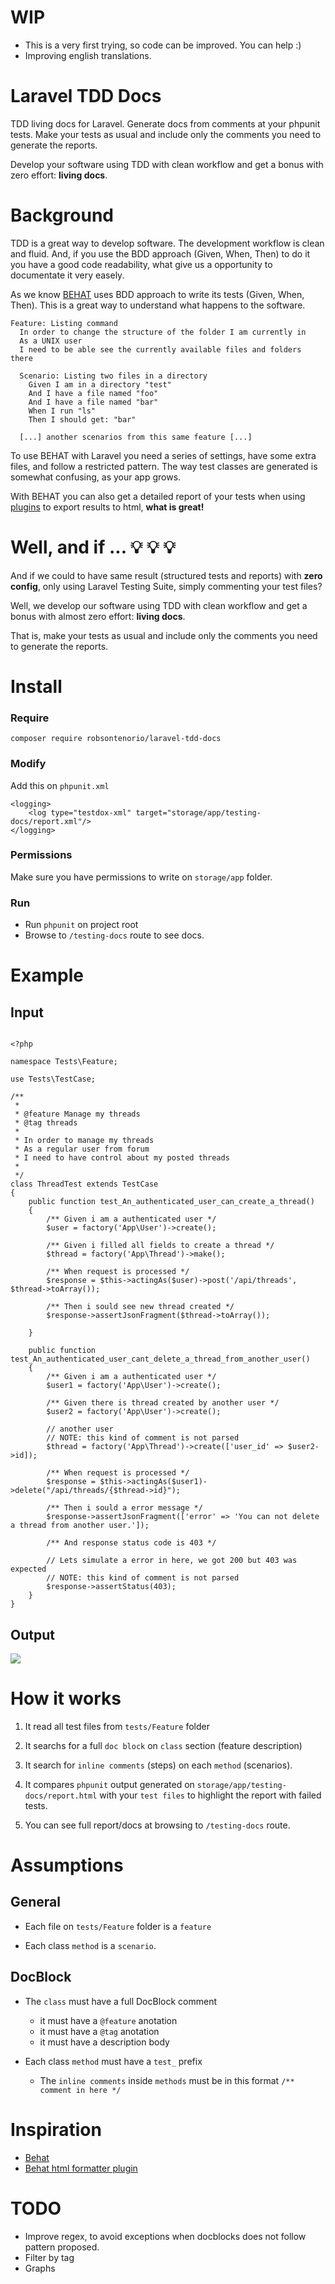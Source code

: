 # WIP

- This is a very first trying, so code can be improved. You can help :)
- Improving english translations.

# Laravel TDD Docs

TDD living docs for Laravel. Generate docs from comments at your phpunit tests. Make your tests as usual and include only the comments you need to generate the reports.

Develop your software using TDD with clean workflow and get a bonus with zero effort: **living docs**.


# Background

TDD is a great way to develop software. The development workflow is clean and fluid. And, if you use the BDD approach  (Given, When, Then) to do it you have a good code readability, what give us a opportunity to documentate it very easely.

As we know [BEHAT](http://behat.org/en/latest/guides.html) uses BDD approach to write its tests (Given, When, Then). This is a great way to understand what happens to the software.

````
Feature: Listing command
  In order to change the structure of the folder I am currently in
  As a UNIX user
  I need to be able see the currently available files and folders there

  Scenario: Listing two files in a directory
    Given I am in a directory "test"
    And I have a file named "foo"
    And I have a file named "bar"
    When I run "ls"
    Then I should get: "bar"

  [...] another scenarios from this same feature [...]

````

To use BEHAT with Laravel you need a series of settings, have some extra files, and follow a restricted pattern. The way test classes are generated is somewhat confusing, as your app grows.

With BEHAT you can also get a detailed report of your tests when using [plugins](https://github.com/dutchiexl/BehatHtmlFormatterPlugin) to export results to html, **what is great!**



# Well, and if ... :bulb: :bulb: :bulb:

And if we could to have same result (structured tests and reports) with **zero config**, only using Laravel Testing Suite, simply commenting your test files?

Well, we develop our software using TDD with clean workflow and get a bonus with almost zero effort: **living docs**.

That is, make your tests as usual and include only the comments you need to generate the reports.


# Install


### Require

```
composer require robsontenorio/laravel-tdd-docs
```

### Modify

Add this on `phpunit.xml`

```
<logging>
    <log type="testdox-xml" target="storage/app/testing-docs/report.xml"/>
</logging>
```

### Permissions

Make sure you have permissions to write on `storage/app` folder.


### Run

- Run `phpunit` on project root
- Browse to `/testing-docs` route to see docs.

# Example

## Input

```

<?php

namespace Tests\Feature;

use Tests\TestCase;

/**
 * 
 * @feature Manage my threads
 * @tag threads
 * 
 * In order to manage my threads 
 * As a regular user from forum
 * I need to have control about my posted threads
 * 
 */
class ThreadTest extends TestCase
{
    public function test_An_authenticated_user_can_create_a_thread()
    {
        /** Given i am a authenticated user */
        $user = factory('App\User')->create();

        /** Given i filled all fields to create a thread */
        $thread = factory('App\Thread')->make();

        /** When request is processed */
        $response = $this->actingAs($user)->post('/api/threads', $thread->toArray());

        /** Then i sould see new thread created */
        $response->assertJsonFragment($thread->toArray());

    }

    public function test_An_authenticated_user_cant_delete_a_thread_from_another_user()
    {
        /** Given i am a authenticated user */
        $user1 = factory('App\User')->create();

        /** Given there is thread created by another user */
        $user2 = factory('App\User')->create();     
        
        // another user
        // NOTE: this kind of comment is not parsed
        $thread = factory('App\Thread')->create(['user_id' => $user2->id]);

        /** When request is processed */
        $response = $this->actingAs($user1)->delete("/api/threads/{$thread->id}");

        /** Then i sould a error message */
        $response->assertJsonFragment(['error' => 'You can not delete a thread from another user.']);

        /** And response status code is 403 */
        
        // Lets simulate a error in here, we got 200 but 403 was expected
        // NOTE: this kind of comment is not parsed
        $response->assertStatus(403);
    }
}

```
## Output

<img src="example.png">

# How it works

1) It read all test files from `tests/Feature` folder

2) It searchs for a full `doc block`  on `class` section (feature description) 

3) It search for `inline comments` (steps) on each `method` (scenarios).

4) It compares `phpunit` output generated on `storage/app/testing-docs/report.html` with your `test files` to highlight the report with failed tests.

5) You can see full report/docs at browsing to `/testing-docs` route.

# Assumptions

## General 

- Each file on `tests/Feature` folder is a `feature`

- Each class `method`  is a `scenario`.

## DocBlock

- The `class` must have a full DocBlock comment 
    - it must have a `@feature` anotation
    - it must have a `@tag` anotation
    - it must have a description body

- Each class `method` must have a `test_` prefix 
    - The `inline comments` inside `methods` must be in this format `/** comment in here */`

 
# Inspiration
- [Behat](http://behat.org/en/latest/guides.html)
- [Behat html formatter plugin](https://github.com/dutchiexl/BehatHtmlFormatterPlugin)


# TODO

- Improve regex, to avoid exceptions when docblocks does not follow pattern proposed.
- Filter by tag
- Graphs
